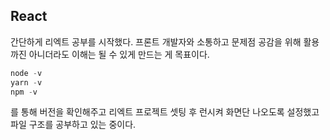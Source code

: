 ## React
간단하게 리엑트 공부를 시작했다. 프론트 개발자와 소통하고 문제점 공감을 위해 활용까진 아니더라도 이해는 될 수 있게 만드는 게 목표이다.

```go
node -v
yarn -v
npm -v
```
를 통해 버전을 확인해주고 리엑트 프로젝트 셋팅 후 런시켜 화면단 나오도록 설정했고 파일 구조를 공부하고 있는 중이다.